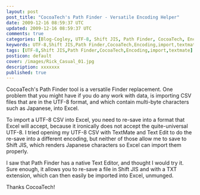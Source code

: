 ```yaml
---           
layout: post
post_title: "CocoaTech's Path Finder - Versatile Encoding Helper"
date: 2009-12-16 08:59:37 UTC
updated: 2009-12-16 08:59:37 UTC
comments: true
categories: [Blog-Cogley, UTF-8, Shift JIS, Path Finder, CocoaTech, Encoding, import, textmate]
keywords: UTF-8,Shift JIS,Path Finder,CocoaTech,Encoding,import,textmate
tags: [UTF-8,Shift JIS,Path Finder,CocoaTech,Encoding,import,textmate]
posticon: default
cover: /images/Rick_Casual_01.jpg
description: xxxxxxx
published: true
---
```

 

[](http://www.flickr.com/photos/81796435@N00/4189178873 "View 'Path Finder Save as SJIS for Excel' on Flickr.com")CocoaTech's Path Finder tool is a versatile Finder replacement. One problem that you might have if you do any work with data, is importing CSV files that are in the UTF-8 format, and which contain multi-byte characters such as Japanese, into Excel.


To import a UTF-8 CSV into Excel, you need to re-save into a format that Excel will accept, because it ironically does not accept the quite-universal UTF-8. I tried opening my UTF-8 CSV with TextMate and Text Edit to do the re-save into a different encoding, but neither of those allow me to save to Shift JIS, which renders Japanese characters so Excel can import them properly. 


I saw that Path Finder has a native Text Editor, and thought I would try it. Sure enough, it allows you to re-save a file in Shift JIS and with a TXT extension, which can then easily be imported into Excel, unmunged. 


Thanks CocoaTech! 

